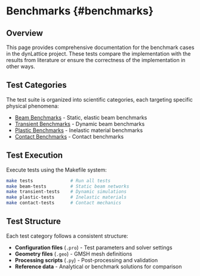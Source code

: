 # Benchmarks {#benchmarks}

## Overview

This page provides comprehensive documentation for the benchmark cases in the dynLattice project. These tests compare the implementation with the results from literature or ensure the correctness of the implementation in other ways.

## Test Categories

The test suite is organized into scientific categories, each targeting specific physical phenomena:

- [Beam Benchmarks](BeamBenchmarks.md) - Static, elastic beam benchmarks  
- [Transient Benchmarks](TransientBenchmarks.md) - Dynamic beam benchmarks
- [Plastic Benchmarks](PlasticBenchmarks.md) - Inelastic material benchmarks
- [Contact Benchmarks](ContactBenchmarks.md) - Contact benchmarks

## Test Execution

Execute tests using the Makefile system:

```bash
make tests              # Run all tests
make beam-tests         # Static beam networks
make transient-tests    # Dynamic simulations
make plastic-tests      # Inelastic materials  
make contact-tests      # Contact mechanics
```

## Test Structure

Each test category follows a consistent structure:
- **Configuration files** (`.pro`) - Test parameters and solver settings
- **Geometry files** (`.geo`) - GMSH mesh definitions
- **Processing scripts** (`.py`) - Post-processing and validation
- **Reference data** - Analytical or benchmark solutions for comparison
